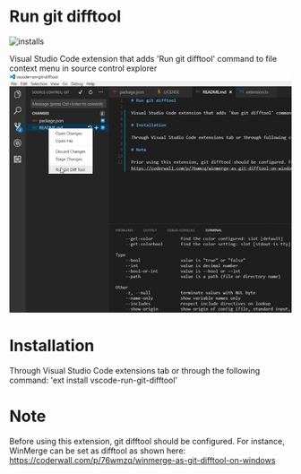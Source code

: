 # Run git difftool 

![installs](http://vsmarketplacebadge.apphb.com/installs/narekmal.vscode-run-git-difftool.svg)

Visual Studio Code extension that adds 'Run git difftool' command to file context menu in source control explorer
![Demo GIF](image/Animation.gif)

# Installation

Through Visual Studio Code extensions tab or through the following command: 'ext install vscode-run-git-difftool'

# Note

Before using this extension, git difftool should be configured. For instance, WinMerge can be set as difftool as shown here: https://coderwall.com/p/76wmzq/winmerge-as-git-difftool-on-windows

